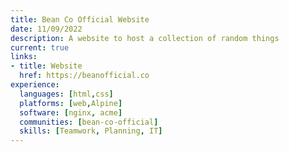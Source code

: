 ```yaml
---
title: Bean Co Official Website
date: 11/09/2022
description: A website to host a collection of random things
current: true
links:
- title: Website
  href: https://beanofficial.co
experience:
  languages: [html,css]
  platforms: [web,Alpine]
  software:	[nginx, acme]
  communities: [bean-co-official]
  skills: [Teamwork, Planning, IT]
---
```

